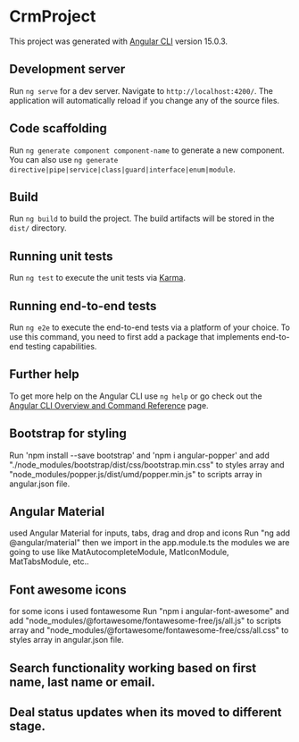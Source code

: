# CrmProject

This project was generated with [Angular CLI](https://github.com/angular/angular-cli) version 15.0.3.

## Development server

Run `ng serve` for a dev server. Navigate to `http://localhost:4200/`. The application will automatically reload if you change any of the source files.

## Code scaffolding

Run `ng generate component component-name` to generate a new component. You can also use `ng generate directive|pipe|service|class|guard|interface|enum|module`.

## Build

Run `ng build` to build the project. The build artifacts will be stored in the `dist/` directory.

## Running unit tests

Run `ng test` to execute the unit tests via [Karma](https://karma-runner.github.io).

## Running end-to-end tests

Run `ng e2e` to execute the end-to-end tests via a platform of your choice. To use this command, you need to first add a package that implements end-to-end testing capabilities.

## Further help

To get more help on the Angular CLI use `ng help` or go check out the [Angular CLI Overview and Command Reference](https://angular.io/cli) page.

## Bootstrap for styling 
Run 'npm install --save bootstrap' and 'npm i angular-popper' and add "./node_modules/bootstrap/dist/css/bootstrap.min.css" to styles array 
and "node_modules/popper.js/dist/umd/popper.min.js" to scripts array in angular.json file.

## Angular Material
used Angular Material for inputs, tabs, drag and drop and icons
Run "ng add @angular/material" then we import in the app.module.ts the modules we are going to use like MatAutocompleteModule, MatIconModule, MatTabsModule, etc..


## Font awesome icons 
for some icons i used fontawesome
Run "npm i angular-font-awesome" and add "node_modules/@fortawesome/fontawesome-free/js/all.js" to scripts array 
and "node_modules/@fortawesome/fontawesome-free/css/all.css" to styles array in angular.json file.

## Search functionality working based on first name, last name or email.

## Deal status updates when its moved to different stage.
